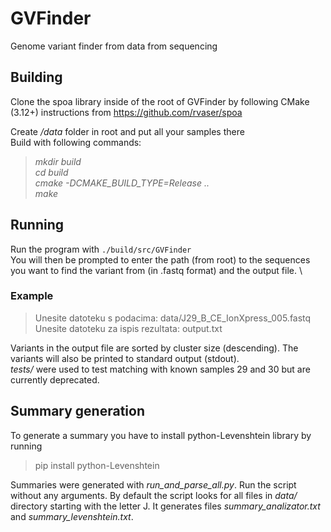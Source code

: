 # GVFinder

Genome variant finder from data from sequencing

## Building

Clone the spoa library inside of the root of GVFinder by following CMake (3.12+) instructions from <https://github.com/rvaser/spoa>

Create */data* folder in root and put all your samples there \
Build with following commands:
> *mkdir build* \
 *cd build* \
 *cmake -DCMAKE_BUILD_TYPE=Release ..* \
 *make*

## Running

Run the program with `./build/src/GVFinder` \
You will then be prompted to enter the path (from root) to the sequences you want to find the variant from (in .fastq format) and the output file. \

### Example

>Unesite datoteku s podacima: data/J29_B_CE_IonXpress_005.fastq \
Unesite datoteku za ispis rezultata: output.txt

Variants in the output file are sorted by cluster size (descending). The variants will also be printed to standard output (stdout). \
*tests/* were used to test matching with known samples 29 and 30 but are currently deprecated.

## Summary generation

To generate a summary you have to install python-Levenshtein library by running
> pip install python-Levenshtein

Summaries were generated with *run_and_parse_all.py*. Run the script without any arguments. By default the script looks for all files in *data/* directory starting with the letter J. It generates files *summary_analizator.txt* and *summary_levenshtein.txt*.
